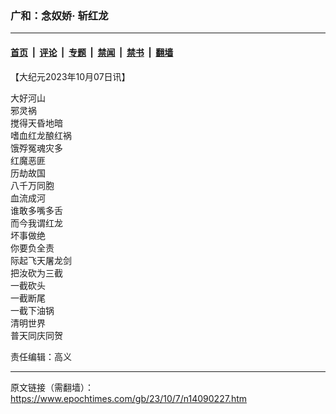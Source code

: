 ### 广和：念奴娇· 斩红龙

---

#### [首页](../../../..?n14090227) &nbsp;|&nbsp; [评论](../../../../../epoch-comment?n14090227) &nbsp;|&nbsp; [专题](../../../../../epoch-special?n14090227) &nbsp;|&nbsp; [禁闻](../../../../../epoch-news?n14090227) &nbsp;|&nbsp; [禁书](../../../../../books?n14090227) &nbsp;|&nbsp; [翻墙](https://github.com/gfw-breaker/nogfw/blob/master/README.md?n14090227)


<div class="post_content" id="artbody" itemprop="articleBody">
 <!-- article content begin -->
 <p>
  【大纪元2023年10月07日讯】
 </p>
 <p>
  <ok href="https://www.epochtimes.com/gb/tag/%E5%A4%A7%E5%A5%BD%E6%B2%B3%E5%B1%B1.html">
   大好河山
  </ok>
  <br/>
  邪灵祸
  <br/>
  搅得天昏地暗
  <br/>
  嗜血红龙酿红祸
  <br/>
  饿殍冤魂灾多
  <br/>
  <ok href="https://www.epochtimes.com/gb/tag/%E7%BA%A2%E9%AD%94%E6%81%B6%E5%8C%AA.html">
   红魔恶匪
  </ok>
  <br/>
  历劫故国
  <br/>
  八千万同胞
  <br/>
  <ok href="https://www.epochtimes.com/gb/tag/%E8%A1%80%E6%B5%81%E6%88%90%E6%B2%B3.html">
   血流成河
  </ok>
  <br/>
  谁敢多嘴多舌
  <br/>
  而今我谓红龙
  <br/>
  坏事做绝
  <br/>
  你要负全责
  <br/>
  际起飞天屠龙剑
  <br/>
  把汝砍为三截
  <br/>
  一截砍头
  <br/>
  一截断尾
  <br/>
  一截下油锅
  <br/>
  清明世界
  <br/>
  普天同庆同贺
 </p>
 <p>
  责任编辑：高义
 </p>
 <!-- article content end -->
 <div id="below_article_ad">
 </div>
</div>


---

原文链接（需翻墙）：https://www.epochtimes.com/gb/23/10/7/n14090227.htm